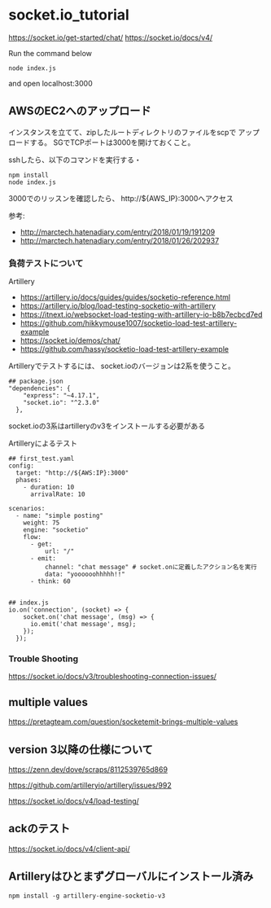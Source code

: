 # socket.io_tutorial
https://socket.io/get-started/chat/
https://socket.io/docs/v4/


Run the command below
```
node index.js
```

and open localhost:3000

## AWSのEC2へのアップロード
インスタンスを立てて、zipしたルートディレクトリのファイルをscpで
アップロードする。
SGでTCPポートは3000を開けておくこと。

sshしたら、以下のコマンドを実行する・
```
npm install
node index.js
```
3000でのリッスンを確認したら、
http://${AWS_IP}:3000へアクセス


参考:
- http://marctech.hatenadiary.com/entry/2018/01/19/191209
- http://marctech.hatenadiary.com/entry/2018/01/26/202937


### 負荷テストについて
Artillery
- https://artillery.io/docs/guides/guides/socketio-reference.html
- https://artillery.io/blog/load-testing-socketio-with-artillery
- https://itnext.io/websocket-load-testing-with-artillery-io-b8b7ecbcd7ed
- https://github.com/hikkymouse1007/socketio-load-test-artillery-example
- https://socket.io/demos/chat/
- https://github.com/hassy/socketio-load-test-artillery-example


Artilleryでテストするには、
socket.ioのバージョンは2系を使うこと。

```
## package.json
"dependencies": {
    "express": "~4.17.1",
    "socket.io": "^2.3.0"
  },
```

socket.ioの3系はartilleryのv3をインストールする必要がある

Artilleryによるテスト
```
## first_test.yaml
config:
  target: "http://${AWS:IP}:3000"
  phases:
    - duration: 10
      arrivalRate: 10

scenarios:
  - name: "simple posting"
    weight: 75
    engine: "socketio"
    flow:
      - get:
          url: "/"
      - emit:
          channel: "chat message" # socket.onに定義したアクション名を実行
          data: "yoooooohhhhh!!"
      - think: 60


## index.js
io.on('connection', (socket) => {
    socket.on('chat message', (msg) => {
      io.emit('chat message', msg);
    });
  });

```

### Trouble Shooting
https://socket.io/docs/v3/troubleshooting-connection-issues/

## multiple values
https://pretagteam.com/question/socketemit-brings-multiple-values

## version 3以降の仕様について
https://zenn.dev/dove/scraps/8112539765d869

https://github.com/artilleryio/artillery/issues/992

https://socket.io/docs/v4/load-testing/

## ackのテスト
https://socket.io/docs/v4/client-api/

## Artilleryはひとまずグローバルにインストール済み

```
npm install -g artillery-engine-socketio-v3
```